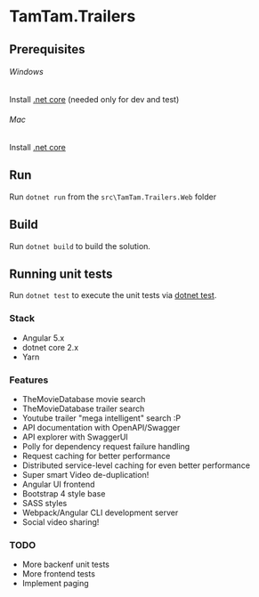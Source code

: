  # TamTam.Trailers

 ## Prerequisites
 
 ###### Windows
 
 Install [.net core](https://www.microsoft.com/net/download/windows) (needed only for dev and test)
 
 ###### Mac
 
 Install [.net core](https://www.microsoft.com/net/download/macos)
 
 ## Run
 
 Run `dotnet run` from the `src\TamTam.Trailers.Web` folder
 

 ## Build
 
 Run `dotnet build` to build the solution.
 
 ## Running unit tests
 
 Run `dotnet test` to execute the unit tests via [dotnet test](https://docs.microsoft.com/en-us/dotnet/core/tools/dotnet-test).
 
  
 ### Stack
 
  - Angular 5.x
  - dotnet core 2.x
  - Yarn
 
 ### Features
 
  - TheMovieDatabase movie search
  - TheMovieDatabase trailer search
  - Youtube trailer "mega intelligent" search :P
  - API documentation with OpenAPI/Swagger
  - API explorer with SwaggerUI
  - Polly for dependency request failure handling
  - Request caching for better performance
  - Distributed service-level caching for even better performance
  - Super smart Video de-duplication!
  - Angular UI frontend
  - Bootstrap 4 style base
  - SASS styles
  - Webpack/Angular CLI development server
  - Social video sharing!
  
 ### TODO
  - More backenf unit tests
  - More frontend tests 
  - Implement paging